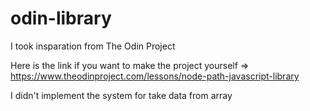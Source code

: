 # odin-library

I took insparation from The Odin Project

Here is the link if you want to make the project yourself => https://www.theodinproject.com/lessons/node-path-javascript-library

I didn't implement the system for take data from array